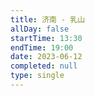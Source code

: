 ```yaml
---
title: 济南 - 乳山
allDay: false
startTime: 13:30
endTime: 19:00
date: 2023-06-12
completed: null
type: single
---
```

